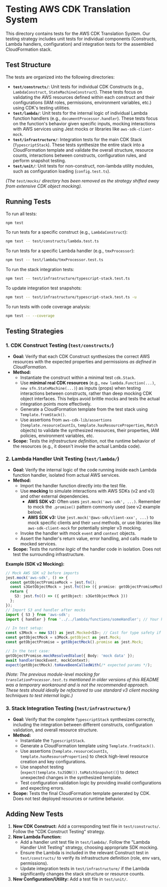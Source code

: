 # Testing AWS CDK Translation System

This directory contains tests for the AWS CDK Translation System. Our testing strategy includes unit tests for individual components (Constructs, Lambda handlers, configuration) and integration tests for the assembled CloudFormation stack.

## Test Structure

The tests are organized into the following directories:

-   **`test/constructs/`**: Unit tests for individual CDK Constructs (e.g., `LambdaConstruct`, `StateMachineConstruct`). These tests focus on validating the AWS resources defined within each construct and their configurations (IAM roles, permissions, environment variables, etc.) using CDK's testing utilities.
-   **`test/lambda/`**: Unit tests for the internal logic of individual Lambda function handlers (e.g., `documentProcessor.handler`). These tests focus on the function's behavior given specific inputs, mocking interactions with AWS services using Jest mocks or libraries like `aws-sdk-client-mock`.
-   **`test/infrastructure/`**: Integration tests for the main CDK Stack (`TypescriptStack`). These tests synthesize the entire stack into a CloudFormation template and validate the overall structure, resource counts, interactions between constructs, configuration rules, and perform snapshot testing.
-   **`test/unit/`**: Unit tests for non-construct, non-lambda utility modules, such as configuration loading (`config.test.ts`).

*(The `test/mocks/` directory has been removed as the strategy shifted away from extensive CDK object mocking).*

## Running Tests

To run all tests:

```bash
npm test
```

To run tests for a specific construct (e.g., `LambdaConstruct`):

```bash
npm test -- test/constructs/lambda.test.ts
```

To run tests for a specific Lambda handler (e.g., `tmxProcessor`):

```bash
npm test -- test/lambda/tmxProcessor.test.ts
```

To run the stack integration tests:

```bash
npm test -- test/infrastructure/typescript-stack.test.ts
```

To update integration test snapshots:

```bash
npm test -- test/infrastructure/typescript-stack.test.ts -u
```

To run tests with code coverage analysis:

```bash
npm test -- --coverage
```

## Testing Strategies

### 1. CDK Construct Testing (`test/constructs/`)

-   **Goal:** Verify that each CDK Construct synthesizes the correct AWS resources with the expected properties and permissions *as defined in CloudFormation*.
-   **Method:**
    -   Instantiate the construct within a minimal test `cdk.Stack`.
    -   Use **minimal real CDK resources** (e.g., `new lambda.Function(...)`, `new sfn.StateMachine(...)`) as inputs (props) when testing interactions between constructs, rather than deep mocking CDK object interfaces. This helps avoid brittle mocks and tests the actual integration points more effectively.
    -   Generate a CloudFormation template from the test stack using `Template.fromStack()`.
    -   Use assertions from `aws-cdk-lib/assertions` (`template.resourceCountIs`, `template.hasResourceProperties`, `Match` objects) to validate the synthesized resources, their properties, IAM policies, environment variables, etc.
-   **Scope:** Tests the *infrastructure definition*, not the runtime behavior of the resources (e.g., it doesn't invoke the actual Lambda code).

### 2. Lambda Handler Unit Testing (`test/lambda/`)

-   **Goal:** Verify the internal logic of the code running inside each Lambda function handler, isolated from actual AWS services.
-   **Method:**
    -   Import the handler function directly into the test file.
    -   Use **mocking** to simulate interactions with AWS SDKs (v2 and v3) and other external dependencies.
        -   **AWS SDK v2:** Often uses `jest.mock('aws-sdk', ...)`. Remember to mock the `.promise()` pattern commonly used (see v2 example below).
        -   **AWS SDK v3:** Use `jest.mock('@aws-sdk/client-xxx', ...)` to mock specific clients and their `send` methods, or use libraries like `aws-sdk-client-mock` for potentially simpler v3 mocking.
    -   Invoke the handler with mock `event` and `context` objects.
    -   Assert the handler's return value, error handling, and calls made to mocked services.
-   **Scope:** Tests the *runtime logic* of the handler code in isolation. Does not test the surrounding infrastructure.

**Example (SDK v2 Mocking):**

```typescript
// Mock AWS SDK v2 before imports
jest.mock('aws-sdk', () => {
  const getObjectPromiseMock = jest.fn();
  const s3GetObjectMock = jest.fn(()=> ({ promise: getObjectPromiseMock }));
  return {
    S3: jest.fn(() => ({ getObject: s3GetObjectMock }))
  };
});
// Import S3 and handler after mocks
import { S3 } from 'aws-sdk';
import { handler } from '../../lambda/functions/someHandler'; // Your handler

// In test setup:
const s3Mock = new S3() as jest.Mocked<S3>; // Cast for type safety if needed
const getObjectMock = s3Mock.getObject as jest.Mock;
const getObjectPromise = getObjectMock().promise as jest.Mock;

// In the test case:
getObjectPromise.mockResolvedValue({ Body: 'mock data' });
await handler(mockEvent, mockContext);
expect(getObjectMock).toHaveBeenCalledWith(/* expected params */);
```

*(Note: The previous module-level mocking for `translationProcessor.test.ts` mentioned in older versions of this README was a temporary workaround and is not the recommended approach. These tests should ideally be refactored to use standard v3 client mocking techniques to test internal logic.)*

### 3. Stack Integration Testing (`test/infrastructure/`)

-   **Goal:** Verify that the complete `TypescriptStack` synthesizes correctly, including the integration between different constructs, configuration validation, and overall resource structure.
-   **Method:**
    -   Instantiate the `TypescriptStack`.
    -   Generate a CloudFormation template using `Template.fromStack()`.
    -   Use assertions (`template.resourceCountIs`, `template.hasResourceProperties`) to check high-level resource creation and key configurations.
    -   Use snapshot testing (`expect(template.toJSON()).toMatchSnapshot()`) to detect unexpected changes in the synthesized template.
    -   Test configuration validation logic by providing invalid configurations and expecting errors.
-   **Scope:** Tests the final CloudFormation template generated by CDK. Does not test deployed resources or runtime behavior.

## Adding New Tests

1.  **New CDK Construct:** Add a corresponding test file in `test/constructs/`. Follow the "CDK Construct Testing" strategy.
2.  **New Lambda Function:**
    -   Add a handler unit test file in `test/lambda/`. Follow the "Lambda Handler Unit Testing" strategy, choosing appropriate SDK mocking.
    -   Ensure the Lambda is included in the relevant Construct test in `test/constructs/` to verify its infrastructure definition (role, env vars, permissions).
    -   Update integration tests in `test/infrastructure/` if the Lambda significantly changes the stack structure or resource counts.
3.  **New Configuration/Utility:** Add a test file in `test/unit/`.